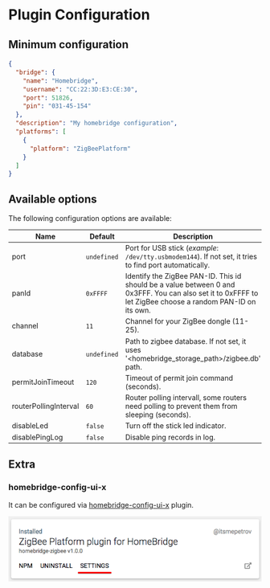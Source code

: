 # Plugin Configuration

## Minimum configuration

```json
{
  "bridge": {
    "name": "Homebridge",
    "username": "CC:22:3D:E3:CE:30",
    "port": 51826,
    "pin": "031-45-154"
  },
  "description": "My homebridge configuration",
  "platforms": [
    {
      "platform": "ZigBeePlatform"
    }
  ]
}
```

## Available options

The following configuration options are available:

| Name                  | Default     | Description                                                                                                                                                |
|-----------------------|-------------|------------------------------------------------------------------------------------------------------------------------------------------------------------|
| port                  | `undefined` | Port for USB stick (_example_: `/dev/tty.usbmodem144`). If not set, it tries to find port automatically.                                                   |
| panId                 | `0xFFFF`    | Identify the ZigBee PAN-ID. This id should be a value between 0 and 0x3FFF. You can also set it to 0xFFFF to let ZigBee choose a random PAN-ID on its own. |
| channel               | `11`        | Channel for your ZigBee dongle (11-25).                                                                                                                    |
| database              | `undefined` | Path to zigbee database. If not set, it uses '<homebridge_storage_path>/zigbee.db' path.                                                                   |
| permitJoinTimeout     | `120`       | Timeout of permit join command (seconds).                                                                                                                  |
| routerPollingInterval | `60`        | Router polling intervall, some routers need polling to prevent them from sleeping (seconds).                                                               |
| disableLed            | `false`     | Turn off the stick led indicator.                                                                                                                          |
| disablePingLog        | `false`     | Disable ping records in log.                                                                                                                               |

## Extra

### homebridge-config-ui-x

It can be configured via [homebridge-config-ui-x](https://www.npmjs.com/package/homebridge-config-ui-x) plugin.

![homebridge-config-ui-x configuration](assets/homebridge_config_ui_x_configuration.png)

